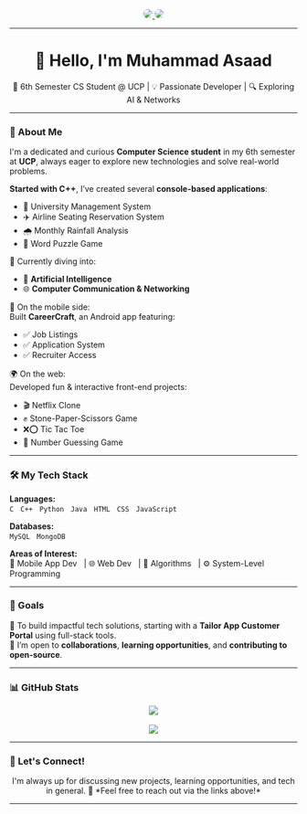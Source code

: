 <!-- Social Badges -->
<p align="center">
  <a href="https://www.linkedin.com/in/muhammad-asaad-70952028a/" target="_blank">
    <img src="https://img.shields.io/badge/LinkedIn-%230077B5.svg?style=for-the-badge&logo=linkedin&logoColor=white" style="border-radius: 50%;" />
  </a>
  <a href="https://x.com/asad_asghar108?t=7JpJcBh3HZOcu1jvCmSsLA&s=09" target="_blank">
    <img src="https://img.shields.io/badge/Twitter-%231DA1F2.svg?style=for-the-badge&logo=twitter&logoColor=white" style="border-radius: 70%;" />
  </a>
</p>

---

<h1 align="center">👋 Hello, I'm Muhammad Asaad</h1>

<p align="center">🚀 6th Semester CS Student @ UCP | 💡 Passionate Developer | 🔍 Exploring AI & Networks</p>

---

### 🧠 About Me

I'm a dedicated and curious **Computer Science student** in my 6th semester at **UCP**, always eager to explore new technologies and solve real-world problems.

**Started with C++**, I’ve created several **console-based applications**:
- 🏫 University Management System  
- ✈️ Airline Seating Reservation System  
- 🌧️ Monthly Rainfall Analysis  
- 🧩 Word Puzzle Game  

🔬 Currently diving into:
- 🤖 **Artificial Intelligence**
- 🌐 **Computer Communication & Networking**

📱 On the mobile side:  
Built **CareerCraft**, an Android app featuring:
- ✅ Job Listings  
- ✅ Application System  
- ✅ Recruiter Access

🌍 On the web:  
Developed fun & interactive front-end projects:
- 🎬 Netflix Clone  
- ✊ Stone-Paper-Scissors Game  
- ❌⭕ Tic Tac Toe  
- 🔢 Number Guessing Game

---

### 🛠️ My Tech Stack

**Languages:**  
`C` &nbsp; `C++` &nbsp; `Python` &nbsp; `Java` &nbsp; `HTML` &nbsp; `CSS` &nbsp; `JavaScript`  

**Databases:**  
`MySQL` &nbsp; `MongoDB`

**Areas of Interest:**  
📱 Mobile App Dev &nbsp; | 🌐 Web Dev &nbsp; | 🧩 Algorithms &nbsp; | ⚙️ System-Level Programming

---

### 🎯 Goals

🔭 To build impactful tech solutions, starting with a **Tailor App Customer Portal** using full-stack tools.  
🤝 I’m open to **collaborations**, **learning opportunities**, and **contributing to open-source**.

---

### 📊 GitHub Stats

<p align="center">
  <img src="https://github-readme-streak-stats.herokuapp.com?user=Asaad-108&theme=tokyonight&hide_border=true" />
  <br />
  <!-- <img src="https://github-readme-stats.vercel.app/api?username=Asaad-108&show_icons=true&theme=tokyonight&hide_border=true&rank_icon=github" /> -->
  <br />
  <img src="https://github-readme-stats.vercel.app/api/top-langs/?username=Asaad-108&layout=compact&theme=tokyonight&hide_border=true" />
</p>

---

<!-- ### 🐍 Contribution Snake Animation

<!-- Enable GitHub Actions for Snake Animation to work -->

<!-- <p align="center">
  <img src="https://raw.githubusercontent.com/Asaad-108/Asaad-108/output/github-contribution-grid-snake.svg" alt="snake animation" />
</p> 

--- -->

### 💬 Let's Connect!

<p align="center">
  I'm always up for discussing new projects, learning opportunities, and tech in general.  
  📩 *Feel free to reach out via the links above!*
</p>

---

<!-- Footer -->
<!---
Asaad-108/Asaad-108 is a ✨ special ✨ repository because its `README.md` (this file) appears on your GitHub profile.
--->
